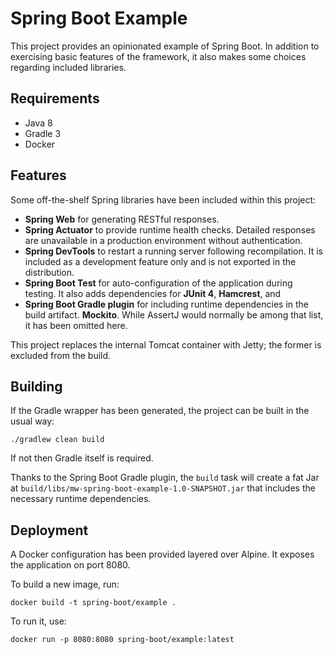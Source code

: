 Spring Boot Example
===================

This project provides an opinionated example of Spring Boot. In addition to
exercising basic features of the framework, it also makes some choices
regarding included libraries.

Requirements
------------

* Java 8
* Gradle 3
* Docker

Features
--------

Some off-the-shelf Spring libraries have been included within this project:

* **Spring Web** for generating RESTful responses.
* **Spring Actuator** to provide runtime health checks. Detailed responses are
unavailable in a production environment without authentication.
* **Spring DevTools** to restart a running server following recompilation. It
is included as a development feature only and is not exported in the
distribution. 
* **Spring Boot Test** for auto-configuration of the application during
testing. It also adds dependencies for **JUnit 4**, **Hamcrest**, and
* **Spring Boot Gradle plugin** for including runtime dependencies in the build
artifact.
**Mockito**. While AssertJ would normally be among that list, it has been
omitted here.

This project replaces the internal Tomcat container with Jetty; the former is
excluded from the build.

Building
--------

If the Gradle wrapper has been generated, the project can be built in the usual
way:

```./gradlew clean build```

If not then Gradle itself is required.

Thanks to the Spring Boot Gradle plugin, the `build` task will create a fat Jar
at `build/libs/mw-spring-boot-example-1.0-SNAPSHOT.jar` that includes the
necessary runtime dependencies.

Deployment
----------

A Docker configuration has been provided layered over Alpine. It exposes the
application on port 8080.

To build a new image, run:

```docker build -t spring-boot/example .```

To run it, use:

```docker run -p 8080:8080 spring-boot/example:latest```
